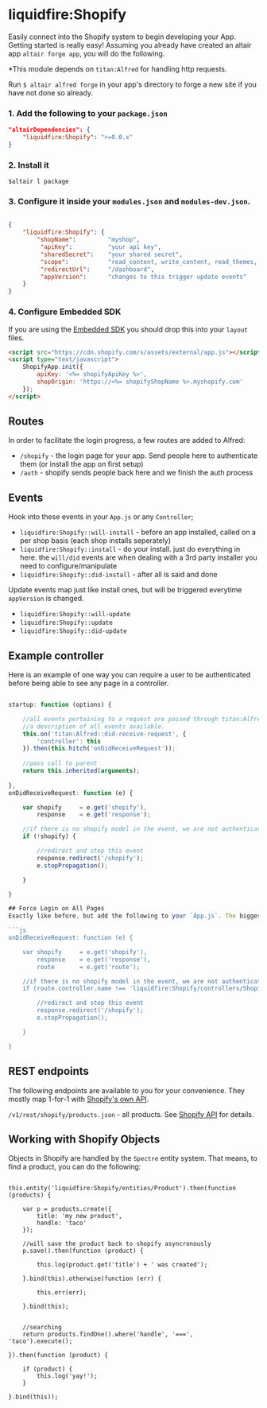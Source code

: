 # liquidfire:Shopify
Easily connect into the Shopify system to begin developing your App. Getting started is really easy! Assuming you already
have created an altair app `altair forge app`, you will do the following.

*This module depends on `titan:Alfred` for handling http requests. 

Run `$ altair alfred forge` in your app's directory to forge a new site if you have not done so already.

### 1. Add the following to your `package.json`
```json
"altairDependencies": {
    "liquidfire:Shopify": ">=0.0.x"
}
```
### 2. Install it
```bin
$altair l package
```

### 3. Configure it inside your `modules.json` and `modules-dev.json`.
```json

{
    "liquidfire:Shopify": {
        "shopName":         "myshop", 
         "apiKey":          "your api key",
         "sharedSecret":    "your shared secret",
         "scope":           "read_content, write_content, read_themes, write_themes, read_products, write_products, read_customers, write_customers, read_orders, write_orders, read_script_tags, write_script_tags, read_fulfillments, write_fulfillments, read_shipping, write_shipping",
         "redirectUrl":     "/dashboard",
         "appVersion":      "changes to this trigger update events"
    }
}

```

### 4. Configure Embedded SDK
If you are using the [Embedded SDK](http://docs.shopify.com/embedded-app-sdk) you should drop this into your `layout` files.
 
```html
<script src="https://cdn.shopify.com/s/assets/external/app.js"></script>
<script type="text/javascript">
    ShopifyApp.init({
        apiKey: '<%= shopifyApiKey %>',
        shopOrigin: 'https://<%= shopifyShopName %>.myshopify.com'
    });
</script>
```

## Routes
In order to facilitate the login progress, a few routes are added to Alfred:

* `/shopify` - the login page for your app. Send people here to authenticate them (or install the app on first setup)
* `/auth` - shopify sends people back here and we finish the auth process

## Events
Hook into these events in your `App.js` or any `Controller`;
* `liquidfire:Shopify::will-install` - before an app installed, called on a per shop basis (each shop installs seperately)
* `liquidfire:Shopify::install` - do your install. just do everything in here. the `will/did` events are when dealing with a 3rd party installer you need to configure/manipulate
* `liquidfire:Shopify::did-install` - after all is said and done

Update events map just like install ones, but will be triggered everytime `appVersion` is changed.
* `liquidfire:Shopify::will-update`
* `liquidfire:Shopify::update`
* `liquidfire:Shopify::did-update`

## Example controller
Here is an example of one way you can require a user to be authenticated before being able to see any
page in a controller. 
```js

startup: function (options) {

    //all events pertaining to a request are passed through titan:Alfred. See titan:Alfred/package.json for
    //a description of all events available.
    this.on('titan:Alfred::did-receive-request', {
        'controller': this
    }).then(this.hitch('onDidReceiveRequest'));
  
    //pass call to parent
    return this.inherited(arguments);
  
},
onDidReceiveRequest: function (e) {

    var shopify     = e.get('shopify'),
        response    = e.get('response');

    //if there is no shopify model in the event, we are not authenticated
    if (!shopify) {

        //redirect and stop this event
        response.redirect('/shopify');
        e.stopPropagation();

    }

}

## Force Login on All Pages
Exactly like before, but add the following to your `App.js`. The biggest difference is that we have to make sure we aren't redirecting if the requst is handled by the `Shopify` controller.

```js
onDidReceiveRequest: function (e) {

    var shopify     = e.get('shopify'),
        response    = e.get('response'),
        route       = e.get('route');

    //if there is no shopify model in the event, we are not authenticated
    if (route.controller.name !== 'liquidfire:Shopify/controllers/Shopify' && !shopify) {

        //redirect and stop this event
        response.redirect('/shopify');
        e.stopPropagation();

    }

}
```

## REST endpoints
The following endpoints are available to you for your convenience. They mostly map 1-for-1 with [Shopify's own API](http://docs.shopify.com/api).

`/v1/rest/shopify/products.json` - all products. See [Shopify API](http://docs.shopify.com/api/product/) for details.


## Working with Shopify Objects
Objects in Shopify are handled by the `Spectre` entity system. That means, to find a product, you can do the following:

```

this.entity('liquidfire:Shopify/entities/Product').then(function (products) {

    var p = products.create({
        title: 'my new product',
        handle: 'taco'
    });
    
    //will save the product back to shopify asyncronously
    p.save().then(function (product) {
    
        this.log(product.get('title') + ' was created');
    
    }.bind(this).otherwise(function (err) {
    
        this.err(err);
        
    }.bind(this); 
    
    
    //searching
    return products.findOne().where('handle', '===', 'taco').execute();

}).then(function (product) {

    if (product) {
        this.log('yay!'); 
    }
    
}.bind(this));


```